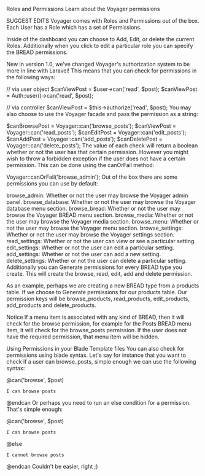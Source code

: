 


Roles and Permissions
Learn about the Voyager permissions

SUGGEST EDITS
Voyager comes with Roles and Permissions out of the box. Each User has a Role which has a set of Permissions.

Inside of the dashboard you can choose to Add, Edit, or delete the current Roles. Additionally when you click to edit a particular role you can specify the BREAD permissions.


New in version 1.0, we've changed Voyager's authorization system to be more in line with Laravel! This means that you can check for permissions in the following ways:

// via user object
$canViewPost = $user->can('read', $post);
$canViewPost = Auth::user()->can('read', $post);

// via controller
$canViewPost = $this->authorize('read', $post);
You may also choose to use the Voyager facade and pass the permission as a string:

$canBrowsePost = Voyager::can('browse_posts');
$canViewPost = Voyager::can('read_posts');
$canEditPost = Voyager::can('edit_posts');
$canAddPost = Voyager::can('add_posts');
$canDeletePost = Voyager::can('delete_posts');
The value of each check will return a boolean whether or not the user has that certain permission. However you might wish to throw a forbidden exception if the user does not have a certain permission. This can be done using the canOrFail method:

Voyager::canOrFail('browse_admin');
Out of the box there are some permissions you can use by default:

browse_admin: Whether or not the user may browse the Voyager admin panel.
browse_database: Whether or not the user may browse the Voyager database menu section.
browse_bread: Whether or not the user may browse the Voyager BREAD menu section.
browse_media: Whether or not the user may browse the Voyager media section.
browse_menu: Whether or not the user may browse the Voyager menu section.
browse_settings: Whether or not the user may browse the Voyager settings section.
read_settings: Whether or not the user can view or see a particular setting.
edit_settings: Whether or not the user can edit a particular setting.
add_settings: Whether or not the user can add a new setting.
delete_settings: Whether or not the user can delete a particular setting.
Additionally you can Generate permissions for every BREAD type you create. This will create the browse, read, edit, add and delete permission.

As an example, perhaps we are creating a new BREAD type from a products table. If we choose to Generate permissions for our products table. Our permission keys will be browse_products, read_products, edit_products, add_products and delete_products.

Notice
If a menu item is associated with any kind of BREAD, then it will check for the browse permission, for example for the Posts BREAD menu item, it will check for the browse_posts permission. If the user does not have the required permission, that menu item will be hidden.

Using Permissions in your Blade Template files
You can also check for permissions using blade syntax. Let's say for instance that you want to check if a user can browse_posts, simple enough we can use the following syntax:

@can('browse', $post)

    I can browse posts

@endcan
Or perhaps you need to run an else condition for a permission. That's simple enough:

@can('browse', $post)

    I can browse posts

@else

    I cannot browse posts

@endcan
Couldn't be easier, right ;)

